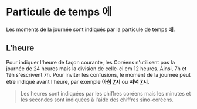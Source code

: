 # Particule de temps 에

Les moments de la journée sont indiqués par la particule de temps **에**.

## L'heure

Pour indiquer l'heure de façon courante, les Coréens n'utilisent pas la journée de 24 heures mais la division de celle-ci em 12 heures. Ainsi, 7h et 19h s'escrivent 7h. Pour inviter les confusions, le moment de la journée peut être indiqué avant l'heure, par exemple **아침 [7](../vocabulaire/les-nombres.md)시** ou **저녁 [7](../vocabulaire/les-nombres.md)시**.

> Les heures sont indiquées par les chiffres coréens mais les minutes et les secondes sont indiquées à l'aide des chiffres sino-coréens.
